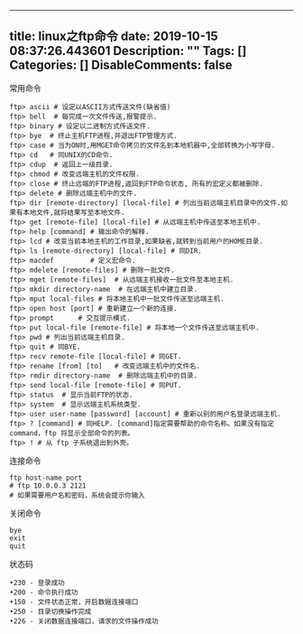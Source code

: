 
---
title: linux之ftp命令
date: 2019-10-15 08:37:26.443601
Description: ""
Tags: []
Categories: []
DisableComments: false
---
常用命令``  
``

    
    
    ftp> ascii # 设定以ASCII方式传送文件(缺省值)   
    ftp> bell  # 每完成一次文件传送,报警提示.   
    ftp> binary # 设定以二进制方式传送文件.   
    ftp> bye  # 终止主机FTP进程,并退出FTP管理方式.   
    ftp> case # 当为ON时,用MGET命令拷贝的文件名到本地机器中,全部转换为小写字母.   
    ftp> cd   # 同UNIX的CD命令.   
    ftp> cdup  # 返回上一级目录.   
    ftp> chmod # 改变远端主机的文件权限.   
    ftp> close # 终止远端的FTP进程,返回到FTP命令状态, 所有的宏定义都被删除.   
    ftp> delete # 删除远端主机中的文件.   
    ftp> dir [remote-directory] [local-file] # 列出当前远端主机目录中的文件.如果有本地文件,就将结果写至本地文件.   
    ftp> get [remote-file] [local-file] # 从远端主机中传送至本地主机中.   
    ftp> help [command] # 输出命令的解释.   
    ftp> lcd # 改变当前本地主机的工作目录,如果缺省,就转到当前用户的HOME目录.   
    ftp> ls [remote-directory] [local-file] # 同DIR.   
    ftp> macdef         # 定义宏命令.   
    ftp> mdelete [remote-files] # 删除一批文件.   
    ftp> mget [remote-files]  # 从远端主机接收一批文件至本地主机.   
    ftp> mkdir directory-name  # 在远端主机中建立目录.   
    ftp> mput local-files # 将本地主机中一批文件传送至远端主机.   
    ftp> open host [port] # 重新建立一个新的连接.   
    ftp> prompt      # 交互提示模式.   
    ftp> put local-file [remote-file] # 将本地一个文件传送至远端主机中.   
    ftp> pwd # 列出当前远端主机目录.   
    ftp> quit # 同BYE.   
    ftp> recv remote-file [local-file] # 同GET.   
    ftp> rename [from] [to]   # 改变远端主机中的文件名.   
    ftp> rmdir directory-name  # 删除远端主机中的目录.   
    ftp> send local-file [remote-file] # 同PUT.   
    ftp> status  # 显示当前FTP的状态.   
    ftp> system  # 显示远端主机系统类型.   
    ftp> user user-name [password] [account] # 重新以别的用户名登录远端主机.   
    ftp> ? [command] # 同HELP. [command]指定需要帮助的命令名称。如果没有指定 command，ftp 将显示全部命令的列表。  
    ftp> ! # 从 ftp 子系统退出到外壳。

连接命令

    
    
    ftp host-name port  
    # ftp 10.0.0.3 2121  
    # 如果需要用户名和密码，系统会提示你输入

关闭命令

    
    
    bye  
    exit  
    quit

状态码

    
    
    •230 - 登录成功  
    •200 - 命令执行成功  
    •150 - 文件状态正常，开启数据连接端口  
    •250 - 目录切换操作完成  
    •226 - 关闭数据连接端口，请求的文件操作成功

  



